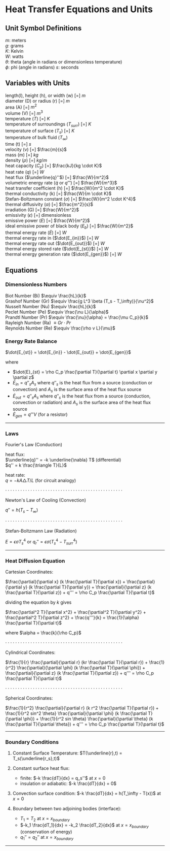 # Heat Transfer Equations and Units

## Unit Symbol Definitions  
$m$: meters  
$g$: grams  
$K$: Kelvin  
$W$: watts  
$\theta$: theta (angle in radians or dimensionless temperature)  
$\phi$: phi (angle in radians)
$s$: seconds  

## Variables with Units  
length(l), height (h), or width (w) [=] $m$  
diameter (D) or radius (r) [=] $m$  
area (A) [=] ${m^2}$  
volume (V) [=] $m^3$   
temperature ($T$) [=] $K$  
temperature of surroundings ($T_{surr}$) [=] $K$  
temperature of surface ($T_s$) [=] $K$  
temperature of bulk fluid ($T_\infty$)  
time (t) [=] $s$  
velocity (v) [=] $\frac{m}{s}$  
mass (m) [=] $kg$    
density ($\rho$) [=] $kg/m$  
heat capacity ($C_p$) [=] $\frac{kJ}{kg \cdot K}$   
heat rate ($q$) [=] $W$  
heat flux ($\underline{q}''$) [=] $\frac{W}{m^2}$  
volumetric energy rate ($\dot{q}$ or $q'''$) [=] $\frac{W}{m^3}$  
heat transfer coefficient (h) [=] $\frac{W}{m^2 \cdot K}$   
thermal conductivity (k) [=] $\frac{W}{m \cdot K}$    
Stefan-Boltzmann constant ($\sigma$) [=] $\frac{W}{m^2 \cdot K^4}$  
thermal diffusivity ($\alpha$) [=] $\frac{m^2}{s}$  
irradiation (G) [=] $\frac{W}{m^2}$    
emissivity ($\epsilon$) [=] dimensionless  
emissive power ($E$) [=] $\frac{W}{m^2}$  
ideal emissive power of black body ($E_b$) [=] $\frac{W}{m^2}$  
thermal energy rate ($\dot{E}$) [=] $W$  
thermal energy rate in ($\dot{E_{in}}$) [=] $W$  
thermal energy rate out ($\dot{E_{out}}$) [=] $W$  
thermal energy stored rate ($\dot{E_{st}}$) [=] $W$  
thermal energy generation rate ($\dot{E_{gen}}$) [=] $W$    

## Equations

### Dimensionless Numbers

Biot Number (Bi) $\equiv \frac{hL}{k}$  
Grashof Number (Gr) $\equiv \frac{g L^3 \beta (T_s - T_\infty)}{\nu^2}$  
Nusselt Number (Nu) $\equiv \frac{hL}{k}$  
Peclet Number (Pe) $\equiv \frac{\nu L}{\alpha}$  
Prandtl Number (Pr) $\equiv \frac{\nu}{\alpha} = \frac{\mu C_p}{k}$  
Rayleigh Number (Ra) $\equiv Gr \cdot Pr$  
Reynolds Number (Re) $\equiv \frac{\rho v L}{\mu}$


### Energy Rate Balance

$\dot{E_{st}} = \dot{E_{in}} - \dot{E_{out}} + \dot{E_{gen}}$  

where  
- $\dot{E}_{st} = \rho C_p \frac{\partial T}{\partial t} \partial x \partial y \partial z$  
- $\dot{E}_{in} = q''_s A_s$ where $q''_s$ is the heat flux from a source (conduction or convection) and $A_s$ is the surface area of the heat flux source   
- $\dot{E}_{out} = q''_s A_s$ where $q''_s$ is the heat flux from a source (conduction, convection or radiation) and $A_s$ is the surface area of the heat flux source  
- $\dot{E}_{gen} = q'''V$ (for a resistor)

-----------------------------
### Laws


Fourier's Law (Conduction) 

heat flux:   
$\underline{q}'' = -k \underline{\nabla} T$ (differential)  
$q'' = k \frac{\triangle T}{L}$ 
 
heat rate:  
$q = -k A\triangle T /L$ (for circuit analogy)  

$\cdot \cdot \cdot \cdot \cdot \cdot \cdot \cdot \cdot \cdot \cdot \cdot \cdot \cdot \cdot \cdot \cdot \cdot \cdot \cdot \cdot \cdot \cdot \cdot \cdot \cdot \cdot \cdot \cdot \cdot \cdot \cdot \cdot \cdot \cdot \cdot \cdot \cdot \cdot \cdot \cdot \cdot \cdot \cdot \cdot \cdot \cdot$

Newton's Law of Cooling (Convection) 

$q'' = h(T_s - T_\infty)$  

$\cdot \cdot \cdot \cdot \cdot \cdot \cdot \cdot \cdot \cdot \cdot \cdot \cdot \cdot \cdot \cdot \cdot \cdot \cdot \cdot \cdot \cdot \cdot \cdot \cdot \cdot \cdot \cdot \cdot \cdot \cdot \cdot \cdot \cdot \cdot \cdot \cdot \cdot \cdot \cdot \cdot \cdot \cdot \cdot \cdot \cdot \cdot$

Stefan-Boltzmann Law (Radiation)  

$E = \epsilon \sigma T_s^4$ or $q_r'' = \epsilon \sigma (T_s^4 - T_{surr}^4)$

-----------------

### Heat Diffusion Equation  

Cartesian Coordinates:  

$\frac{\partial}{\partial x} (k \frac{\partial T}{\partial x}) + \frac{\partial}{\partial y} (k \frac{\partial T}{\partial y}) + \frac{\partial}{\partial z} (k \frac{\partial T}{\partial z}) + q''' = \rho C_p \frac{\partial T}{\partial t}$  

dividing the equation by $k$ gives  

$\frac{\partial^2 T}{\partial x^2} + \frac{\partial^2 T}{\partial y^2} + \frac{\partial^2 T}{\partial z^2} + \frac{q'''}{k} = \frac{1}{\alpha} \frac{\partial T}{\partial t}$  

where $\alpha = \frac{k}{\rho C_p}$  

$\cdot \cdot \cdot \cdot \cdot \cdot \cdot \cdot \cdot \cdot \cdot \cdot \cdot \cdot \cdot \cdot \cdot \cdot \cdot \cdot \cdot \cdot \cdot \cdot \cdot \cdot \cdot \cdot \cdot \cdot \cdot \cdot \cdot \cdot \cdot \cdot \cdot \cdot \cdot \cdot \cdot \cdot \cdot \cdot \cdot \cdot \cdot$

Cylindrical Coordinates:  

$\frac{1}{r} \frac{\partial}{\partial r} (kr \frac{\partial T}{\partial r}) + \frac{1}{r^2} \frac{\partial}{\partial \phi} (k \frac{\partial T}{\partial \phi}) + \frac{\partial}{\partial z} (k \frac{\partial T}{\partial z}) + q''' = \rho C_p \frac{\partial T}{\partial t}$  

$\cdot \cdot \cdot \cdot \cdot \cdot \cdot \cdot \cdot \cdot \cdot \cdot \cdot \cdot \cdot \cdot \cdot \cdot \cdot \cdot \cdot \cdot \cdot \cdot \cdot \cdot \cdot \cdot \cdot \cdot \cdot \cdot \cdot \cdot \cdot \cdot \cdot \cdot \cdot \cdot \cdot \cdot \cdot \cdot \cdot \cdot \cdot$

Spherical Coordinates:

$\frac{1}{r^2} \frac{\partial}{\partial r} (k r^2 \frac{\partial T}{\partial r}) + \frac{1}{r^2 sin^2 \theta} \frac{\partial}{\partial \phi} (k \frac{\partial T}{\partial \phi}) + \frac{1}{r^2 sin \theta} \frac{\partial}{\partial \theta} (k \frac{\partial T}{\partial \theta}) + q''' = \rho C_p \frac{\partial T}{\partial t}$  

-----------------

### Boundary Conditions  

1. Constant Surface Temperature: $T(\underline{r},t) = T_s(\underline{r_s},t)$  

2. Constant surface heat flux: 
    - finite: $-k \frac{dT}{dx} = q_s''$ at $x=0$
    - insulation or adiabatic: $-k \frac{dT}{dx} = 0$  

3. Convection surface condition: $-k \frac{dT}{dx} = h(T_\infty - T(x))$ at $x=0$  

4. Boundary between two adjoining bodies (interface):
    - $T_1 = T_2$ at $x=x_{boundary}$
    - $-k_1 \frac{dT_1}{dx} = -k_2 \frac{dT_2}{dx}$ at $x=x_{boundary}$ (conservation of energy)
    - $q_1'' = q_2''$ at $x=x_{boundary}$  

------------------------


